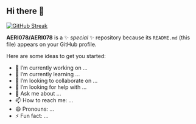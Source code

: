 ## Hi there 👋

[![GitHub Streak](https://github-readme-streak-stats.herokuapp.com?user=AERI078&theme=tokyonight-duo)](https://git.io/streak-stats)

**AERI078/AERI078** is a ✨ _special_ ✨ repository because its `README.md` (this file) appears on your GitHub profile.

Here are some ideas to get you started:

- 🔭 I’m currently working on ...
- 🌱 I’m currently learning ...
- 👯 I’m looking to collaborate on ...
- 🤔 I’m looking for help with ...
- 💬 Ask me about ...
- 📫 How to reach me: ...
- 😄 Pronouns: ...
- ⚡ Fun fact: ...
